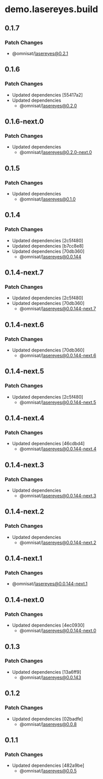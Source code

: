 # demo.lasereyes.build

## 0.1.7

### Patch Changes

- @omnisat/lasereyes@0.2.1

## 0.1.6

### Patch Changes

- Updated dependencies [55417a2]
- Updated dependencies
  - @omnisat/lasereyes@0.2.0

## 0.1.6-next.0

### Patch Changes

- Updated dependencies
  - @omnisat/lasereyes@0.2.0-next.0

## 0.1.5

### Patch Changes

- Updated dependencies
  - @omnisat/lasereyes@0.1.0

## 0.1.4

### Patch Changes

- Updated dependencies [2c5f480]
- Updated dependencies [b7cc8e8]
- Updated dependencies [70db360]
  - @omnisat/lasereyes@0.0.144

## 0.1.4-next.7

### Patch Changes

- Updated dependencies [2c5f480]
- Updated dependencies [70db360]
  - @omnisat/lasereyes@0.0.144-next.7

## 0.1.4-next.6

### Patch Changes

- Updated dependencies [70db360]
  - @omnisat/lasereyes@0.0.144-next.6

## 0.1.4-next.5

### Patch Changes

- Updated dependencies [2c5f480]
  - @omnisat/lasereyes@0.0.144-next.5

## 0.1.4-next.4

### Patch Changes

- Updated dependencies [46cdbd4]
  - @omnisat/lasereyes@0.0.144-next.4

## 0.1.4-next.3

### Patch Changes

- Updated dependencies
  - @omnisat/lasereyes@0.0.144-next.3

## 0.1.4-next.2

### Patch Changes

- Updated dependencies
  - @omnisat/lasereyes@0.0.144-next.2

## 0.1.4-next.1

### Patch Changes

- @omnisat/lasereyes@0.0.144-next.1

## 0.1.4-next.0

### Patch Changes

- Updated dependencies [4ec0930]
  - @omnisat/lasereyes@0.0.144-next.0

## 0.1.3

### Patch Changes

- Updated dependencies [13a6ff9]
  - @omnisat/lasereyes@0.0.143

## 0.1.2

### Patch Changes

- Updated dependencies [02badfe]
  - @omnisat/lasereyes@0.0.8

## 0.1.1

### Patch Changes

- Updated dependencies [482a9be]
  - @omnisat/lasereyes@0.0.5
